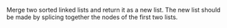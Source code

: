 Merge two sorted linked lists and return it as a new list.
The new list should be made by splicing together the nodes of the first two lists.